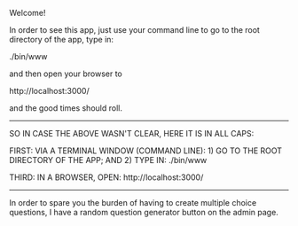 
Welcome!

In order to see this app, just use your command line to go to the root directory of the app, type in:

./bin/www

and then open your browser to

http://localhost:3000/

and the good times should roll.

**************************

SO IN CASE THE ABOVE WASN'T CLEAR, HERE IT IS IN ALL CAPS:

FIRST:  VIA A TERMINAL WINDOW (COMMAND LINE): 1) GO TO THE ROOT DIRECTORY OF THE APP; AND 2) TYPE IN: ./bin/www

THIRD:  IN A BROWSER, OPEN: http://localhost:3000/

****************************

In order to spare you the burden of having to create multiple choice questions, I have a random question generator button on the admin page.


